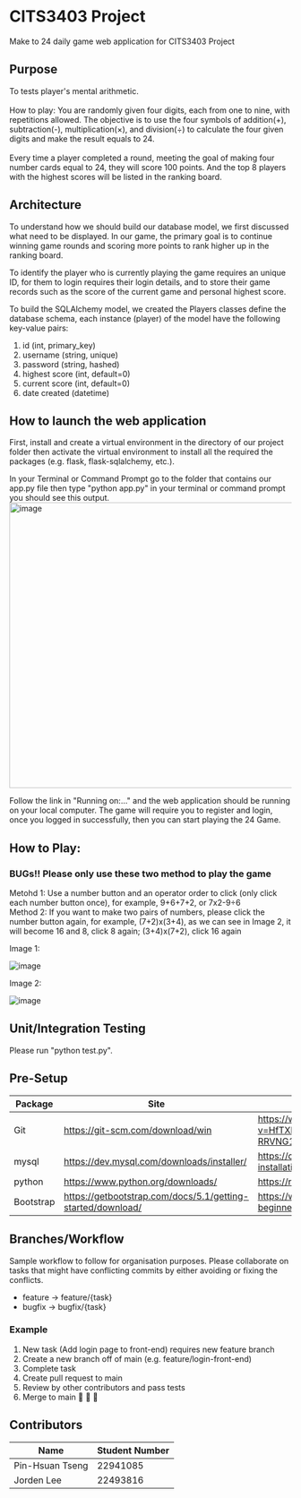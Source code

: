 # CITS3403 Project
Make to 24 daily game web application for CITS3403 Project

## Purpose
To tests player's mental arithmetic.<br><br>
How to play:
You are randomly given four digits, each from one to nine, with repetitions allowed.
The objective is to use the four symbols of addition(+), subtraction(-), multiplication(×), and division(÷) to calculate the four given digits and make the result equals to 24.<br><br>
Every time a player completed a round, meeting the goal of making four number cards equal to 24, they will score 100 points. And the top 8 players with the highest scores will be listed in the ranking board. 

## Architecture
To understand how we should build our database model, we first discussed what need to be displayed. In our game, the primary goal is to continue winning game rounds and scoring more points to rank higher up in the ranking board.<br>

To identify the player who is currently playing the game requires an unique ID, for them to login requires their login details, and to store their game records such as the score of the current game and personal highest score.<br>

To build the SQLAlchemy model, we created the Players classes define the database schema, each instance (player) of the model have the following key-value pairs:
1. id (int, primary_key)
2. username (string, unique)
3. password (string, hashed)
4. highest score (int, default=0)
5. current score (int, default=0)
6. date created (datetime)


## How to launch the web application
First, install and create a virtual environment in the directory of our project folder then activate the virtual environment to install all the required the packages (e.g. flask, flask-sqlalchemy, etc.).

In your Terminal or Command Prompt go to the folder that contains our app.py file then type "python app.py" in your terminal or command prompt you should see this output.<br>
<img width="510" alt="image" src="https://user-images.githubusercontent.com/102458345/170899850-f2677796-9740-4fcc-ad49-cb3fec724234.png">

Follow the link in "Running on:..." and the web application should be running on your local computer. The game will require you to register and login, once you logged in successfully, then you can start playing the 24 Game.

## How to Play:
### BUGs!! Please only use these two method to play the game
Metohd 1: Use a number button and an operator order to click (only click each number button once), for example, 9+6+7+2, or 7x2-9÷6<br>
Method 2: If you want to make two pairs of numbers, please click the number button again, for example, (7+2)x(3+4), as we can see in Image 2, it will become 16 and 8, click 8 again; (3+4)x(7+2), click 16 again

Image 1:

![image](https://user-images.githubusercontent.com/88468270/170912438-843cf230-dd7f-49a6-9cec-10f66cce7ec5.png)

Image 2:

![image](https://user-images.githubusercontent.com/88468270/170912483-47cd10ed-b211-49e2-ab49-8995c509b523.png)





## Unit/Integration Testing
Please run "python test.py".

## Pre-Setup
| Package | Site | Guide |
| ----------- | ----------- | ----------- |
| Git | https://git-scm.com/download/win | https://www.youtube.com/watch?v=HfTXHrWMGVY&list=PLZlA0Gpn_vH9xx-RRVNG187ETT2ekWFsq&index=2 |
| mysql | https://dev.mysql.com/downloads/installer/ | https://dev.mysql.com/doc/mysql-installation-excerpt/5.7/en/ |
| python | https://www.python.org/downloads/ | https://realpython.com/installing-python/ |
| Bootstrap | https://getbootstrap.com/docs/5.1/getting-started/download/ | https://www.makeuseof.com/bootstrap-beginners-guide/ |

## Branches/Workflow
Sample workflow to follow for organisation purposes. Please collaborate on tasks that might have conflicting commits by either avoiding or fixing the conflicts.
- feature -> feature/{task}
- bugfix -> bugfix/{task}
  
### Example

1. New task (Add login page to front-end) requires new feature branch
2. Create a new branch off of main (e.g. feature/login-front-end)
3. Complete task
4. Create pull request to main
5. Review by other contributors and pass tests
6. Merge to main 🎉 🎉 🎉

## Contributors

| Name             | Student Number |
| ---------------- | -------------- |
| Pin-Hsuan Tseng  | 22941085       |
| Jorden Lee       | 22493816       |
